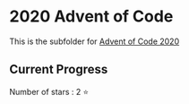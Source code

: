# 2020 Advent of Code

This is the subfolder for [Advent of Code 2020](https://adventofcode.com/2020)

## Current Progress

Number of stars : 2 :star:

